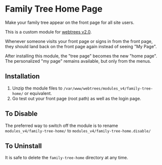 # Family Tree Home Page
Make your family tree appear on the front page for all site users.

This is a custom module for [webtrees v2.0](https://github.com/fisharebest/webtrees).

Whenever someone visits your front page or signs in from the front page, they should land back on the front page again instead of seeing "My Page".

After installing this module, the "tree page" becomes the new "home page".  The personalized "my page" remains available, but only from the menus.

## Installation
1. Unzip the module files to `/var/www/webtrees/modules_v4/family-tree-home/` or equivalent.
1. Go test out your front page (root path) as well as the login page.

## To Disable
The preferred way to switch off the module is to rename `modules_v4/family-tree-home/` to `modules_v4/family-tree-home.disable/`

## To Uninstall
It is safe to delete the `family-tree-home` directory at any time.